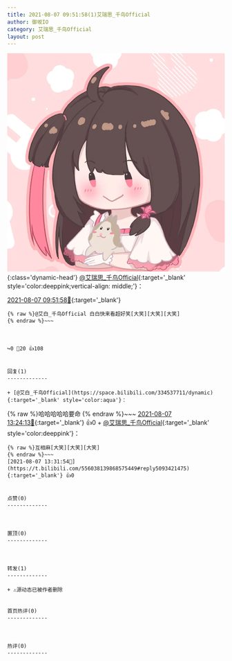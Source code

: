 ```yaml
---
title: 2021-08-07 09:51:58(1)艾瑞思_千鸟Official
author: 御坂IO
category: 艾瑞思_千鸟Official
layout: post
---
```


![img](/images/7e08840c56f251de28bdf766b647bd5fe9a5d50a.jpg){:class='dynamic-head'}
[@艾瑞思_千鸟Official](https://space.bilibili.com/1090010845/dynamic){:target='_blank' style='color:deeppink;vertical-align: middle;'}：

[2021-08-07 09:51:58🔗](https://t.bilibili.com/556038139868575449){:target='_blank'}

~~~
{% raw %}@艾白_千鸟Official 白白快来看超好笑[大笑][大笑][大笑]
{% endraw %}~~~



↪️0 💬20 👍108


回复(1)
-------------

+ [@艾白_千鸟Official](https://space.bilibili.com/334537711/dynamic){:target='_blank' style='color:aqua'}：
~~~
{% raw %}哈哈哈哈哈要命
{% endraw %}~~~
[2021-08-07 13:24:13🔗](https://t.bilibili.com/556038139868575449#reply5093359799){:target='_blank'} 👍0
    + [@艾瑞思_千鸟Official](https://space.bilibili.com/1090010845/dynamic){:target='_blank' style='color:deeppink'}：
~~~
{% raw %}互相麻[大笑][大笑][大笑]
{% endraw %}~~~
[2021-08-07 13:31:54🔗](https://t.bilibili.com/556038139868575449#reply5093421475){:target='_blank'} 👍0


点赞(0)
-------------



置顶(0)
-------------



转发(1)
-------------

+ ⚠源动态已被作者删除


首页热评(0)
-------------



热评(0)
-------------



